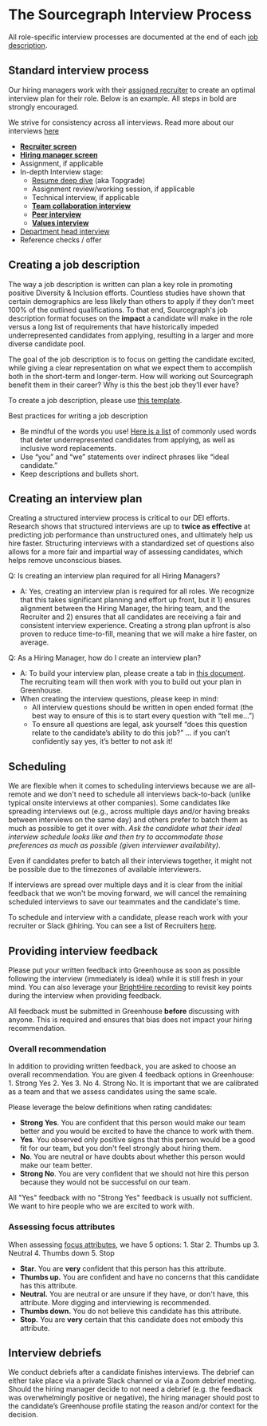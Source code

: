 # The Sourcegraph Interview Process
 
All role-specific interview processes are documented at the end of each [job description](https://boards.greenhouse.io/sourcegraph91).
 
## Standard interview process
 
Our hiring managers work with their [assigned recruiter](https://about.sourcegraph.com/handbook/talent#talent-team-members) to create an optimal interview plan for their role. Below is an example. All steps in bold are strongly encouraged.
 
We strive for consistency across all interviews.  Read more about our interviews [here](https://about.sourcegraph.com/handbook/talent/types_of_interviews)
 
- [**Recruiter screen**](https://about.sourcegraph.com/handbook/talent/types_of_interviews#recruiter-screen)
- [**Hiring manager screen**](https://about.sourcegraph.com/handbook/talent/types_of_interviews#hiring-manager-screen)
- Assignment, if applicable
- In-depth Interview stage:
  -  [Resume deep dive](https://about.sourcegraph.com/handbook/talent/types_of_interviews#resume-deep-dive) (aka Topgrade)
  -  Assignment review/working session, if applicable
  -  Technical interview, if applicable
  -  [**Team collaboration interview**](https://about.sourcegraph.com/handbook/talent/types_of_interviews#team-collaboration-interview)
  -  [**Peer interview**](https://about.sourcegraph.com/handbook/talent/types_of_interviews#peer-interview)
  -  [**Values interview**](https://about.sourcegraph.com/handbook/talent/types_of_interviews#values-interview)
- [Department head interview](https://about.sourcegraph.com/handbook/talent/types_of_interviews#department-head-interview-30-45-minutes)
- Reference checks / offer
 
## Creating a job description
 
The way a job description is written can plan a key role in promoting positive Diversity & Inclusion efforts. Countless studies have shown that certain demographics are less likely than others to apply if they don’t meet 100% of the outlined qualifications.  To that end, Sourcegraph's job description format focuses on the **impact** a candidate will make in the role versus a long list of requirements that have historically impeded underrepresented candidates from applying, resulting in a larger and more diverse candidate pool. 
 
The goal of the job description is to focus on getting the candidate excited, while giving a clear representation on what we expect them to accomplish both in the short-term and longer-term.  How will working out Sourcegraph benefit them in their career?  Why is this the best job they’ll ever have?
 
To create a job description, please use [this template](https://docs.google.com/document/d/1rJAYyARbegvvH_e-VTrHoFhU9cDG5WfHov3L12NeCO8/edit).
 
Best practices for writing a job description
- Be mindful of the words you use!  [Here is a list](https://docs.google.com/document/d/1HOLapvWgrD361l2u50nms_q_SZzU__IGxZSj9-1OZbM/edit) of commonly used words that deter underrepresented candidates from applying, as well as inclusive word replacements. 
- Use “you” and “we” statements over indirect phrases like “ideal candidate.”
- Keep descriptions and bullets short.
 
## Creating an interview plan
 
Creating a structured interview process is critical to our DEI efforts.  Research shows that structured interviews are up to **twice as effective** at predicting job performance than unstructured ones, and ultimately help us hire faster.  Structuring interviews with a standardized set of questions also allows for a more fair and impartial way of assessing candidates, which helps remove unconscious biases. 
 
Q: Is creating an interview plan required for all Hiring Managers?
- A: Yes, creating an interview plan is required for all roles.  We recognize that this takes significant planning and effort up front, but it 1) ensures alignment between the Hiring Manager, the hiring team, and the Recruiter and 2) ensures that all candidates are receiving a fair and consistent interview experience.  Creating a strong plan upfront is also proven to reduce time-to-fill, meaning that we will make a hire faster, on average. 
 
Q: As a Hiring Manager, how do I create an interview plan?
- A: To build your interview plan, please create a tab in [this document](https://docs.google.com/spreadsheets/d/1pMG_K3pf_pP_AIvy8jjOKc-h6htDJ5QkvEMD3prAQ5Y/edit#gid=1566158302).  The recruiting team will then work with you to build out your plan in Greenhouse.
- When creating the interview questions, please keep in mind:
  - All interview questions should be written in open ended format (the best way to ensure of this is to start every question with “tell me…”)
  - To ensure all questions are legal, ask yourself “does this question relate to the candidate’s ability to do this job?” … if you can’t confidently say yes, it’s better to not ask it!
 
## Scheduling
 
We are flexible when it comes to scheduling interviews because we are all-remote and we don't need to schedule all interviews back-to-back (unlike typical onsite interviews at other companies). Some candidates like spreading interviews out (e.g., across multiple days and/or having breaks between interviews on the same day) and others prefer to batch them as much as possible to get it over with. *Ask the candidate what their ideal interview schedule looks like and then try to accommodate those preferences as much as possible (given interviewer availability)*.
 
Even if candidates prefer to batch all their interviews together, it might not be possible due to the timezones of available interviewers.
 
If interviews are spread over multiple days and it is clear from the initial feedback that we won't be moving forward, we will cancel the remaining scheduled interviews to save our teammates and the candidate's time.
 
To schedule and interview with a candidate, please reach work with your recruiter or Slack @hiring.  You can see a list of Recruiters [here](https://about.sourcegraph.com/handbook/talent/hiring/how_recruiting_interfaces_with_hiring_managers#the-talent-team).
 
## Providing interview feedback
 
Please put your written feedback into Greenhouse as soon as possible following the interview (immediately is ideal) while it is still fresh in your mind.  You can also leverage your [BrightHire recording](https://about.sourcegraph.com/handbook/talent/hiring/guide_to_using_brighthire) to revisit key points during the interview when providing feedback.
 
All feedback must be submitted in Greenhouse **before** discussing with anyone. This is required and ensures that bias does not impact your hiring recommendation.
 
### Overall recommendation
 
In addition to providing written feedback, you are asked to choose an overall recommendation.  You are given 4 feedback options in Greenhouse: 1. Strong Yes 2. Yes 3. No 4. Strong No. It is important that we are calibrated as a team and that we assess candidates using the same scale.

Please leverage the below definitions when rating candidates: 

- **Strong Yes**. You are confident that this person would make our team better and you would be excited to have the chance to work with them.
- **Yes**. You observed only positive signs that this person would be a good fit for our team, but you don't feel strongly about hiring them.
- **No**. You are neutral or have doubts about whether this person would make our team better.
- **Strong No**. You are very confident that we should not hire this person because they would not be successful on our team.
 
All "Yes" feedback with no "Strong Yes" feedback is usually not sufficient. We want to hire people who we are excited to work with.

### Assessing focus attributes 

When assessing [focus attributes](https://support.greenhouse.io/hc/en-us/articles/360018399451-Scorecard-focus-attributes), we have 5 options: 1. Star 2. Thumbs up 3. Neutral 4. Thumbs down 5. Stop

- **Star**. You are **very** confident that this person has this attribute.
- **Thumbs up.** You are confident and have no concerns that this candidate has this attribute.
- **Neutral.** You are neutral or are unsure if they have, or don't have, this attribute. More digging and interviewing is recommended. 
- **Thumbs down.** You do not believe this candidate has this attribute.
- **Stop.** You are **very** certain that this candidate does not embody this attribute.
 
## Interview debriefs
 
We conduct debriefs after a candidate finishes interviews. The debrief can either take place via a private Slack channel or via a Zoom debrief meeting.  Should the hiring manager decide to not need a debrief (e.g. the feedback was overwhelmingly positive or negative), the hiring manager should post to the candidate’s Greenhouse profile stating the reason and/or context for the decision.
